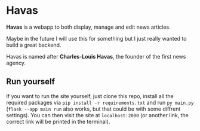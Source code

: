 # Havas

**Havas** is a webapp to both display, manage and edit news articles.

Maybe in the future I will use this for something but I just really wanted to build a great backend.

Havas is named after **Charles-Louis Havas**, the founder of the first news agency.

## Run yourself

If you want to run the site yourself, just clone this repo, install all the required packages via `pip install -r requirements.txt` and run `py main.py` (`flask --app main run` also works, but that could be with some diffrent settings). You can then visit the site at `localhost:2000` (or another link, the correct link will be printed in the terminal).
